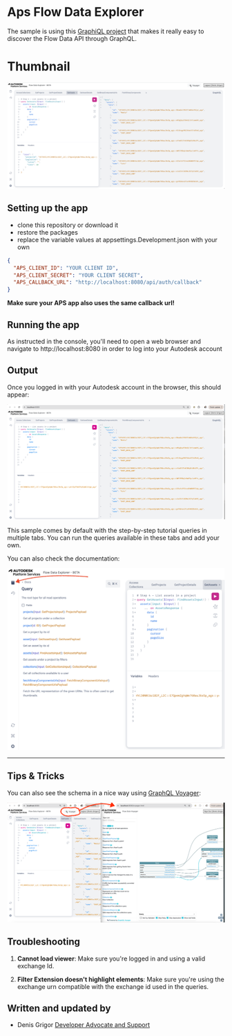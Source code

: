 # Aps Flow Data Explorer

The sample is using this [GraphiQL project](https://github.com/graphql/graphiql) that makes it really easy to discover the Flow Data API through GraphQL.

# Thumbnail

![Thumbnail](./thumbnail.png)

## Setting up the app

- clone this repository or download it
- restore the packages
- replace the variable values at appsettings.Development.json with your own

```json
{
  "APS_CLIENT_ID": "YOUR CLIENT ID",
  "APS_CLIENT_SECRET": "YOUR CLIENT SECRET",
  "APS_CALLBACK_URL": "http://localhost:8080/api/auth/callback"
}
```

**Make sure your APS app also uses the same callback url!**

## Running the app

As instructed in the console, you'll need to open a web browser and navigate to http://localhost:8080 in order to log into your Autodesk account

## Output

Once you logged in with your Autodesk account in the browser, this should appear:

![GraphiQL](./readme/GraphiQL.png)

This sample comes by default with the step-by-step tutorial queries in multiple tabs. You can run the queries available in these tabs and add your own.

You can also check the documentation:

![Docs](./readme/Docs.png)




---

## Tips & Tricks

You can also see the schema in a nice way using [GraphQL Voyager](https://graphql-kit.com/graphql-voyager/):

![Docs](./readme/voyager.png)

## Troubleshooting

1. **Cannot load viewer**: Make sure you're logged in and using a valid exchange Id.

2. **Filter Extension doesn't highlight elements**: Make sure you're using the exchange urn compatible with the exchange id used in the queries.

## Written and updated by

- Denis Grigor  [Developer Advocate and Support](http://aps.autodesk.com)
